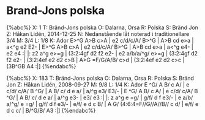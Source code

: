 # Brand-Jons polska

{%abc%}
X: 1
T: Bränd-Jons polska
O: Dalarna, Orsa
R: Polska
S: Bränd Jon
Z: Håkan Lidén, 2014-12-25
N: Nedanstående låt noterad i traditionellare 3/4
M: 3/4
L: 1/8
K: Ador
E>^G A>B c>A | e2 c/d/c/A/ B>^G | A>B cd e>a | a<^g e2 E2- |
E>^G A>B c>A | e2 c/d/c/A/ B>^G | A>B cd e>a | a<^g e4- | e2 e4 :|
|: z2 a^g e>=g | (3:2:4gf d2 f2 e2- | e2 a/b/a/^g/ e>=g | (3:2:4gf d2 f2 e2- |
(3:2:4ef e2 d2 c>B | A>G =F/G/A/B/ c>d | (3:2:4ef e2 d2 c>c | (3B^GB A4 :|]
{%endabc%}

{%abc%}
X: 183
T: Bränd-Jons polska
O: Dalarna, Orsa
R: Polska
S: Bränd Jon
Z: Håkan Lidén, 2008-09-27
M: 9/8
L: 1/4
K: Ador
E ^G/ A B/ c A/ | e c/d/ c/A/ B ^G/ | A B/ c/ d e a/ | a/^g e3/ E3/- |
E ^G/ A B/ c A/ | e c/d/ c/A/ B ^G/ | A B/ c/ d e a/ | a/^g e3- | e3/ e3 :|
|: z a^g e =g/ | g/f/ d f e3/- | e a/b/ a/^g/ e =g/ | g/f/ d f e3/- |
e/f/ e d c B/ | A G/ (4:6:4=F//G//A//B// c d/ | e/f/ e d c c/ | B/^G/B/ A3 :|]
{%endabc%}

